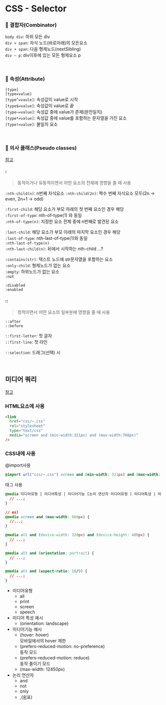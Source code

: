 # CSS - Selector

### 🦋 결합자(Combinator)

`body div`: 하위 모든 div\
`div > span`: 자식 노드(바로아래)의 모든요소\
`div + span`: 다음 형제노드(nextSibling)\
`div ~ p`: div이후에 있는 모든 형제요소 p

<br />

### 🦋 속성(Attribute)

`[type]`\
`[type=value]`\
`[type^=vaule]`: 속성값이 value로 시작\
`[type$=value]`: 속성값이 value로 끝\
`[type~=value]`: 속성값 중에 value가 존재(완전일치)\
`[type*=value]`: 속성값 중에 value를 포함하는 문자열을 가진 요소\
`[type!=value]`: 불일치 요소

<br />

### 🦋 의사 클래스(Pseudo classes)

[참고](https://developer.mozilla.org/en-US/docs/Web/CSS/Pseudo-classes)

#### **:**

> 동적이거나 유동적이면서 어떤 요소의 전체에 영향을 줄 때 사용

`:nth-child(n)`: n번째 자식요소
`:nth-child(2n)`: 짝수 번째 자식요소 모두(2n -> even, 2n+1 -> odd)

`:first-child`: 해당 요소가 부모 아래의 첫 번째 요소인 경우 해당\
`:first-of-type`: nth-of-type(1) 와 동일\
`:nth-of-type(n)`: 지정한 요소 전체 중에 n번째로 발견된 요소

`:last-child`: 해당 요소가 부모 아래의 마지막 요소인 경우 해당\
`:last-of-type`: nth-last-of-type(1)와 동일\
`:nth-last-of-type(n)`\
`:nth-last-child(n)`: 뒤에서 시작하는 nth-child ...?

`:contains(str)`: 텍스트 노드에 str문자열을 포함하는 요소\
`:only-child`: 형제노드가 없는 요소\
`:empty`: 하위노드가 없는 요소\
`:not`

`:disabled`\
`:enabled`

#### **::**

> 정적이면서 어떤 요소의 일부분에 영향을 줄 때 사용

`::after`\
`::before`

`::first-letter`: 첫 글자\
`::first-line`: 첫 라인

`::selection`: 드래그(선택) 시

<br />

## 미디어 쿼리

[참고](https://developer.mozilla.org/ko/docs/Web/CSS/Media_Queries/Using_media_queries#%EB%AF%B8%EB%94%94%EC%96%B4_%ED%8A%B9%EC%84%B1)

### HTML요소에 사용

```html
<link
  href="css/~.css"
  rel="stylesheet"
  type="text/css"
  media="screen and (min-width:321px) and (max-width:768px)"
/>
```

### CSS내에 사용

@import사용

```css
@import url("css/~.css") screen and (min-width: 321px) and (max-width: 768px);
```

태그 사용

```css
@media 미디어유형 | 미디어특성 | 미디어기능 [논리 연산자 미디어유형 | 미디어특성 | 미디어기능 ...] {
  // ...;
}

// ex)
@media screen and (max-width: 960px) {
  //...;
}

@media all and (device-width: 320px) and (device-height: 480px) {
  // ...;
}

@media all and (orientation: portrait) {
  // ...;
}

@media all and (aspect-ratio: 16/9) {
  // ...;
}
```

- 미디어유형
  - all
  - print
  - screen
  - speech
- 미디어 특성 예시
  - (orientation: landscape)
- 미디어기능 예시
  - (hover: hover)\
    모바일에서의 hover 제한
  - (prefers-reduced-motion: no-preference)\
    동작 모드
  - (prefers-reduced-motion: reduce)\
    동작 줄이기 모드
  - (max-width: 12450px)
- 논리 연산자
  - and
  - not
  - only
  - ,(쉼표)
